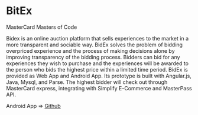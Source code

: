 # BitEx
MasterCard Masters of Code

Bidex is an online auction platform that sells experiences to the market in a more transparent and sociable way. BidEx solves the problem of bidding overpriced experience and the process of making decisions alone by improving transparency of the bidding process. Bidders can bid for any experiences they wish to purchase and the experiences will be awarded to the person who bids the highest price within a limited time period. BidEx is provided as Web App and Android App. Its prototype is built with Angular.js, Java, Mysql, and Parse. The highest bidder will check out through MasterCard express, integrating with Simplify E-Commerce and MasterPass API.

Android App => [Github](https://github.com/jihopark/bidex-android)
